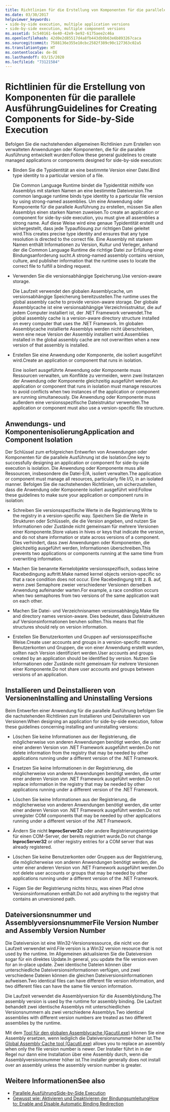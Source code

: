 ```yaml
---
title: Richtlinien für die Erstellung von Komponenten für die parallele Ausführung
ms.date: 03/30/2017
helpviewer_keywords:
- side-by-side execution, multiple application versions
- side-by-side execution, multiple component versions
ms.assetid: 5c540161-6e40-42e9-be92-6175aee2c46a
ms.openlocfilehash: 42d0e2d85517d4a8fb443db9b63e6b893267caca
ms.sourcegitcommit: 7588136e355e10cbc2582f389c90c127363c02a5
ms.translationtype: HT
ms.contentlocale: de-DE
ms.lasthandoff: 03/15/2020
ms.locfileid: "73121584"
---
```

# <a name="guidelines-for-creating-components-for-side-by-side-execution"></a><span data-ttu-id="70b51-102">Richtlinien für die Erstellung von Komponenten für die parallele Ausführung</span><span class="sxs-lookup"><span data-stu-id="70b51-102">Guidelines for Creating Components for Side-by-Side Execution</span></span>
<span data-ttu-id="70b51-103">Befolgen Sie die nachstehenden allgemeinen Richtlinien zum Erstellen von verwalteten Anwendungen oder Komponenten, die für die parallele Ausführung entwickelt wurden:</span><span class="sxs-lookup"><span data-stu-id="70b51-103">Follow these general guidelines to create managed applications or components designed for side-by-side execution:</span></span>  
  
- <span data-ttu-id="70b51-104">Binden Sie die Typidentität an eine bestimmte Version einer Datei.</span><span class="sxs-lookup"><span data-stu-id="70b51-104">Bind type identity to a particular version of a file.</span></span>  
  
     <span data-ttu-id="70b51-105">Die Common Language Runtime bindet die Typidentität mithilfe von Assemblys mit starken Namen an eine bestimmte Dateiversion.</span><span class="sxs-lookup"><span data-stu-id="70b51-105">The common language runtime binds type identity to a particular file version by using strong-named assemblies.</span></span> <span data-ttu-id="70b51-106">Um eine Anwendung oder Komponente für die parallele Ausführung zu erstellen, müssen Sie allen Assemblys einen starken Namen zuweisen.</span><span class="sxs-lookup"><span data-stu-id="70b51-106">To create an application or component for side-by-side execution, you must give all assemblies a strong name.</span></span> <span data-ttu-id="70b51-107">Auf diese Weise wird eine genaue Typidentität erstellt und sichergestellt, dass jede Typauflösung zur richtigen Datei geleitet wird.</span><span class="sxs-lookup"><span data-stu-id="70b51-107">This creates precise type identity and ensures that any type resolution is directed to the correct file.</span></span> <span data-ttu-id="70b51-108">Eine Assembly mit starkem Namen enthält Informationen zu Version, Kultur und Verleger, anhand der die Common Language Runtime die richtige Datei zur Erfüllung einer Bindungsanforderung sucht.</span><span class="sxs-lookup"><span data-stu-id="70b51-108">A strong-named assembly contains version, culture, and publisher information that the runtime uses to locate the correct file to fulfill a binding request.</span></span>  
  
- <span data-ttu-id="70b51-109">Verwenden Sie die versionsabhängige Speicherung.</span><span class="sxs-lookup"><span data-stu-id="70b51-109">Use version-aware storage.</span></span>  
  
     <span data-ttu-id="70b51-110">Die Laufzeit verwendet den globalen Assemblycache, um versionsabhängige Speicherung bereitzustellen.</span><span class="sxs-lookup"><span data-stu-id="70b51-110">The runtime uses the global assembly cache to provide version-aware storage.</span></span> <span data-ttu-id="70b51-111">Der globale Assemblycache ist eine versionsabhängige Verzeichnisstruktur, die auf jedem Computer installiert ist, der .NET Framework verwendet.</span><span class="sxs-lookup"><span data-stu-id="70b51-111">The global assembly cache is a version-aware directory structure installed on every computer that uses the .NET Framework.</span></span> <span data-ttu-id="70b51-112">Im globalen Assemblycache installierte Assemblys werden nicht überschrieben, wenn eine neue Version der Assembly installiert wird.</span><span class="sxs-lookup"><span data-stu-id="70b51-112">Assemblies installed in the global assembly cache are not overwritten when a new version of that assembly is installed.</span></span>  
  
- <span data-ttu-id="70b51-113">Erstellen Sie eine Anwendung oder Komponente, die isoliert ausgeführt wird.</span><span class="sxs-lookup"><span data-stu-id="70b51-113">Create an application or component that runs in isolation.</span></span>  
  
     <span data-ttu-id="70b51-114">Eine isoliert ausgeführte Anwendung oder Komponente muss Ressourcen verwalten, um Konflikte zu vermeiden, wenn zwei Instanzen der Anwendung oder Komponente gleichzeitig ausgeführt werden.</span><span class="sxs-lookup"><span data-stu-id="70b51-114">An application or component that runs in isolation must manage resources to avoid conflicts when two instances of the application or component are running simultaneously.</span></span> <span data-ttu-id="70b51-115">Die Anwendung oder Komponente muss außerdem eine versionsspezifische Dateistruktur verwenden.</span><span class="sxs-lookup"><span data-stu-id="70b51-115">The application or component must also use a version-specific file structure.</span></span>  
  
## <a name="application-and-component-isolation"></a><span data-ttu-id="70b51-116">Anwendungs- und Komponentenisolierung</span><span class="sxs-lookup"><span data-stu-id="70b51-116">Application and Component Isolation</span></span>  
 <span data-ttu-id="70b51-117">Der Schlüssel zum erfolgreichen Entwerfen von Anwendungen oder Komponenten für die parallele Ausführung ist die Isolation.</span><span class="sxs-lookup"><span data-stu-id="70b51-117">One key to successfully designing an application or component for side-by-side execution is isolation.</span></span> <span data-ttu-id="70b51-118">Die Anwendung oder Komponente muss alle Ressourcen, insbesondere die Datei-E/A, isoliert verwalten.</span><span class="sxs-lookup"><span data-stu-id="70b51-118">The application or component must manage all resources, particularly file I/O, in an isolated manner.</span></span> <span data-ttu-id="70b51-119">Befolgen Sie die nachstehenden Richtlinien, um sicherzustellen, dass die Anwendung oder Komponente isoliert ausgeführt wird:</span><span class="sxs-lookup"><span data-stu-id="70b51-119">Follow these guidelines to make sure your application or component runs in isolation:</span></span>  
  
- <span data-ttu-id="70b51-120">Schreiben Sie versionsspezifische Werte in die Registrierung.</span><span class="sxs-lookup"><span data-stu-id="70b51-120">Write to the registry in a version-specific way.</span></span> <span data-ttu-id="70b51-121">Speichern Sie die Werte in Strukturen oder Schlüsseln, die die Version angeben, und nutzen Sie Informationen oder Zustände nicht gemeinsam für mehrere Versionen einer Komponente.</span><span class="sxs-lookup"><span data-stu-id="70b51-121">Store values in hives or keys that indicate the version, and do not share information or state across versions of a component.</span></span> <span data-ttu-id="70b51-122">Dies verhindert, dass zwei Anwendungen oder Komponenten, die gleichzeitig ausgeführt werden, Informationen überschreiben.</span><span class="sxs-lookup"><span data-stu-id="70b51-122">This prevents two applications or components running at the same time from overwriting information.</span></span>  
  
- <span data-ttu-id="70b51-123">Machen Sie benannte Kernelobjekte versionsspezifisch, sodass keine Racebedingung auftritt.</span><span class="sxs-lookup"><span data-stu-id="70b51-123">Make named kernel objects version-specific so that a race condition does not occur.</span></span> <span data-ttu-id="70b51-124">Eine Racebedingung tritt z. B. auf, wenn zwei Semaphore zweier verschiedener Versionen derselben Anwendung aufeinander warten.</span><span class="sxs-lookup"><span data-stu-id="70b51-124">For example, a race condition occurs when two semaphores from two versions of the same application wait on each other.</span></span>  
  
- <span data-ttu-id="70b51-125">Machen Sie Datei- und Verzeichnisnamen versionsabhängig.</span><span class="sxs-lookup"><span data-stu-id="70b51-125">Make file and directory names version-aware.</span></span> <span data-ttu-id="70b51-126">Dies bedeutet, dass Dateistrukturen auf Versionsinformationen beruhen sollten.</span><span class="sxs-lookup"><span data-stu-id="70b51-126">This means that file structures should rely on version information.</span></span>  
  
- <span data-ttu-id="70b51-127">Erstellen Sie Benutzerkonten und Gruppen auf versionsspezifische Weise.</span><span class="sxs-lookup"><span data-stu-id="70b51-127">Create user accounts and groups in a version-specific manner.</span></span> <span data-ttu-id="70b51-128">Benutzerkonten und Gruppen, die von einer Anwendung erstellt wurden, sollten nach Version identifiziert werden.</span><span class="sxs-lookup"><span data-stu-id="70b51-128">User accounts and groups created by an application should be identified by version.</span></span> <span data-ttu-id="70b51-129">Nutzen Sie Informationen oder Zustände nicht gemeinsam für mehrere Versionen einer Komponente.</span><span class="sxs-lookup"><span data-stu-id="70b51-129">Do not share user accounts and groups between versions of an application.</span></span>  
  
## <a name="installing-and-uninstalling-versions"></a><span data-ttu-id="70b51-130">Installieren und Deinstallieren von Versionen</span><span class="sxs-lookup"><span data-stu-id="70b51-130">Installing and Uninstalling Versions</span></span>  
 <span data-ttu-id="70b51-131">Beim Entwerfen einer Anwendung für die parallele Ausführung befolgen Sie die nachstehenden Richtlinien zum Installieren und Deinstallieren von Versionen:</span><span class="sxs-lookup"><span data-stu-id="70b51-131">When designing an application for side-by-side execution, follow these guidelines concerning installing and uninstalling versions:</span></span>  
  
- <span data-ttu-id="70b51-132">Löschen Sie keine Informationen aus der Registrierung, die möglicherweise von anderen Anwendungen benötigt werden, die unter einer anderen Version von .NET Framework ausgeführt werden.</span><span class="sxs-lookup"><span data-stu-id="70b51-132">Do not delete information from the registry that may be needed by other applications running under a different version of the .NET Framework.</span></span>  
  
- <span data-ttu-id="70b51-133">Ersetzen Sie keine Informationen in der Registrierung, die möglicherweise von anderen Anwendungen benötigt werden, die unter einer anderen Version von .NET Framework ausgeführt werden.</span><span class="sxs-lookup"><span data-stu-id="70b51-133">Do not replace information in the registry that may be needed by other applications running under a different version of the .NET Framework.</span></span>  
  
- <span data-ttu-id="70b51-134">Löschen Sie keine Informationen aus der Registrierung, die möglicherweise von anderen Anwendungen benötigt werden, die unter einer anderen Version von .NET Framework ausgeführt werden.</span><span class="sxs-lookup"><span data-stu-id="70b51-134">Do not unregister COM components that may be needed by other applications running under a different version of the .NET Framework.</span></span>  
  
- <span data-ttu-id="70b51-135">Ändern Sie nicht **InprocServer32** oder andere Registrierungseinträge für einen COM-Server, der bereits registriert wurde.</span><span class="sxs-lookup"><span data-stu-id="70b51-135">Do not change **InprocServer32** or other registry entries for a COM server that was already registered.</span></span>  
  
- <span data-ttu-id="70b51-136">Löschen Sie keine Benutzerkonten oder Gruppen aus der Registrierung, die möglicherweise von anderen Anwendungen benötigt werden, die unter einer anderen Version von .NET Framework ausgeführt werden.</span><span class="sxs-lookup"><span data-stu-id="70b51-136">Do not delete user accounts or groups that may be needed by other applications running under a different version of the .NET Framework.</span></span>  
  
- <span data-ttu-id="70b51-137">Fügen Sie der Registrierung nichts hinzu, was einen Pfad ohne Versionsinformationen enthält.</span><span class="sxs-lookup"><span data-stu-id="70b51-137">Do not add anything to the registry that contains an unversioned path.</span></span>  
  
## <a name="file-version-number-and-assembly-version-number"></a><span data-ttu-id="70b51-138">Dateiversionsnummer und Assemblyversionsnummer</span><span class="sxs-lookup"><span data-stu-id="70b51-138">File Version Number and Assembly Version Number</span></span>  
 <span data-ttu-id="70b51-139">Die Dateiversion ist eine Win32-Versionsressource, die nicht von der Laufzeit verwendet wird.</span><span class="sxs-lookup"><span data-stu-id="70b51-139">File version is a Win32 version resource that is not used by the runtime.</span></span> <span data-ttu-id="70b51-140">Im Allgemeinen aktualisieren Sie die Dateiversion sogar für ein direktes Update.</span><span class="sxs-lookup"><span data-stu-id="70b51-140">In general, you update the file version even for an in-place update.</span></span> <span data-ttu-id="70b51-141">Zwei identische Dateien können über unterschiedliche Dateiversionsinformationen verfügen, und zwei verschiedene Dateien können die gleichen Dateiversionsinformationen aufweisen.</span><span class="sxs-lookup"><span data-stu-id="70b51-141">Two identical files can have different file version information, and two different files can have the same file version information.</span></span>  
  
 <span data-ttu-id="70b51-142">Die Laufzeit verwendet die Assemblyversion für die Assemblybindung.</span><span class="sxs-lookup"><span data-stu-id="70b51-142">The assembly version is used by the runtime for assembly binding.</span></span> <span data-ttu-id="70b51-143">Die Laufzeit behandelt zwei identische Assemblys mit unterschiedlichen Versionsnummern als zwei verschiedene Assemblys.</span><span class="sxs-lookup"><span data-stu-id="70b51-143">Two identical assemblies with different version numbers are treated as two different assemblies by the runtime.</span></span>  
  
 <span data-ttu-id="70b51-144">Mit dem [Tool für den globalen Assemblycache (Gacutil.exe)](../tools/gacutil-exe-gac-tool.md) können Sie eine Assembly ersetzen, wenn lediglich die Dateiversionsnummer höher ist.</span><span class="sxs-lookup"><span data-stu-id="70b51-144">The [Global Assembly Cache tool (Gacutil.exe)](../tools/gacutil-exe-gac-tool.md) allows you to replace an assembly when only the file version number is newer.</span></span> <span data-ttu-id="70b51-145">Der Installer führt in in der Regel nur dann eine Installation über eine Assembly durch, wenn die Assemblyversionsnummer höher ist.</span><span class="sxs-lookup"><span data-stu-id="70b51-145">The installer generally does not install over an assembly unless the assembly version number is greater.</span></span>  
  
## <a name="see-also"></a><span data-ttu-id="70b51-146">Weitere Informationen</span><span class="sxs-lookup"><span data-stu-id="70b51-146">See also</span></span>

- [<span data-ttu-id="70b51-147">Parallele Ausführung</span><span class="sxs-lookup"><span data-stu-id="70b51-147">Side-by-Side Execution</span></span>](side-by-side-execution.md)
- [<span data-ttu-id="70b51-148">Gewusst wie: Aktivieren und Deaktivieren der Bindungsumleitung</span><span class="sxs-lookup"><span data-stu-id="70b51-148">How to: Enable and Disable Automatic Binding Redirection</span></span>](../configure-apps/how-to-enable-and-disable-automatic-binding-redirection.md)
